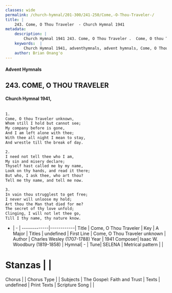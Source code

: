 ```yaml
---
classes: wide
permalink: /church-hymnal/201-300/241-250/Come,-O-Thou-Traveler-/
title: |
    243. Come, O Thou Traveler  - Church Hymnal 1941
metadata:
    description: |
        Church Hymnal 1941 243. Come, O Thou Traveler .  Come, O thou Traveler unknown,  Whom still I hold but cannot see;  My company before is gone,  And I am left alone with thee;  With thee all night I mean to stay,  And wrestle till the break of day.  
    keywords:  |
        Church Hymnal 1941, adventhymnals, advent hymnals, Come, O Thou Traveler , Come, O Thou Traveler unknown. 
    author: Brian Onang'o
---
```


#### Advent Hymnals
## 243. COME, O THOU TRAVELER 
####  Church Hymnal 1941,

```txt

1.
Come, O thou Traveler unknown, 
Whom still I hold but cannot see; 
My company before is gone, 
And I am left alone with thee; 
With thee all night I mean to stay, 
And wrestle till the break of day. 

2.
I need not tell thee who I am, 
My sin and misery declare; 
Thyself hast called me by my name, 
Look on thy hands, and read it there; 
But who, I ask thee, who art thou? 
Tell me thy name, and tell me now. 

3.
In vain thou strugglest to get free; 
I never will unloose my hold; 
Art thou the Man that died for me? 
The secret of thy love unfold; 
Clinging, I will not let thee go, 
Till I thy name, thy nature know.


```

- |   -  |
-------------|------------|
Title | Come, O Thou Traveler  |
Key | A Major |
Titles | undefined |
First Line | Come, O Thou Traveler unknown |
Author | Charles Wesley (1707-1788)
Year | 1941
Composer| Isaac W. Woodbury (1819-1858) |
Hymnal|  - |
Tune| SELENA |
Metrical pattern | |
# Stanzas |  |
Chorus |  |
Chorus Type |  |
Subjects | The Gospel: Faith and Trust |
Texts | undefined |
Print Texts | 
Scripture Song |  |
    
